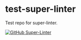 # test-super-linter

Test repo for super-linter.

[![GitHub Super-Linter](https://github.com/tojon/test-super-linter/workflows/Lint%20Code%20Base/badge.svg?branch=add-more-files)](https://github.com/marketplace/actions/super-linter)
